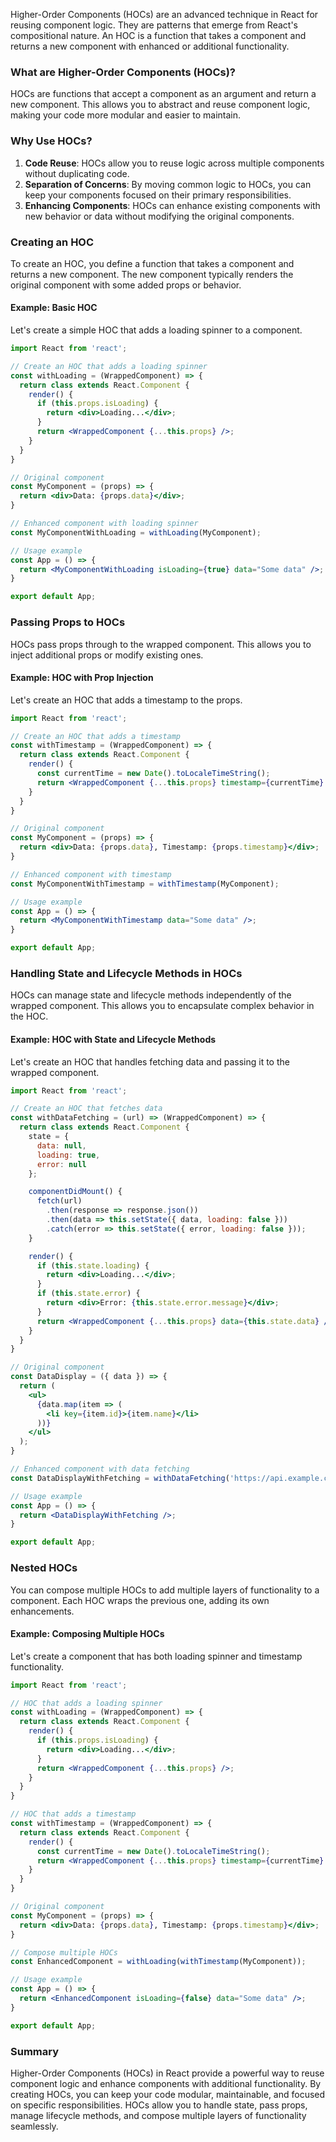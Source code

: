 Higher-Order Components (HOCs) are an advanced technique in React for reusing component logic. They are patterns that emerge from React's compositional nature. An HOC is a function that takes a component and returns a new component with enhanced or additional functionality.

### What are Higher-Order Components (HOCs)?

HOCs are functions that accept a component as an argument and return a new component. This allows you to abstract and reuse component logic, making your code more modular and easier to maintain.

### Why Use HOCs?

1. **Code Reuse**: HOCs allow you to reuse logic across multiple components without duplicating code.
2. **Separation of Concerns**: By moving common logic to HOCs, you can keep your components focused on their primary responsibilities.
3. **Enhancing Components**: HOCs can enhance existing components with new behavior or data without modifying the original components.

### Creating an HOC

To create an HOC, you define a function that takes a component and returns a new component. The new component typically renders the original component with some added props or behavior.

#### **Example: Basic HOC**

Let's create a simple HOC that adds a loading spinner to a component.

```jsx
import React from 'react';

// Create an HOC that adds a loading spinner
const withLoading = (WrappedComponent) => {
  return class extends React.Component {
    render() {
      if (this.props.isLoading) {
        return <div>Loading...</div>;
      }
      return <WrappedComponent {...this.props} />;
    }
  }
}

// Original component
const MyComponent = (props) => {
  return <div>Data: {props.data}</div>;
}

// Enhanced component with loading spinner
const MyComponentWithLoading = withLoading(MyComponent);

// Usage example
const App = () => {
  return <MyComponentWithLoading isLoading={true} data="Some data" />;
}

export default App;
```

### Passing Props to HOCs

HOCs pass props through to the wrapped component. This allows you to inject additional props or modify existing ones.

#### **Example: HOC with Prop Injection**

Let's create an HOC that adds a timestamp to the props.

```jsx
import React from 'react';

// Create an HOC that adds a timestamp
const withTimestamp = (WrappedComponent) => {
  return class extends React.Component {
    render() {
      const currentTime = new Date().toLocaleTimeString();
      return <WrappedComponent {...this.props} timestamp={currentTime} />;
    }
  }
}

// Original component
const MyComponent = (props) => {
  return <div>Data: {props.data}, Timestamp: {props.timestamp}</div>;
}

// Enhanced component with timestamp
const MyComponentWithTimestamp = withTimestamp(MyComponent);

// Usage example
const App = () => {
  return <MyComponentWithTimestamp data="Some data" />;
}

export default App;
```

### Handling State and Lifecycle Methods in HOCs

HOCs can manage state and lifecycle methods independently of the wrapped component. This allows you to encapsulate complex behavior in the HOC.

#### **Example: HOC with State and Lifecycle Methods**

Let's create an HOC that handles fetching data and passing it to the wrapped component.

```jsx
import React from 'react';

// Create an HOC that fetches data
const withDataFetching = (url) => (WrappedComponent) => {
  return class extends React.Component {
    state = {
      data: null,
      loading: true,
      error: null
    };

    componentDidMount() {
      fetch(url)
        .then(response => response.json())
        .then(data => this.setState({ data, loading: false }))
        .catch(error => this.setState({ error, loading: false }));
    }

    render() {
      if (this.state.loading) {
        return <div>Loading...</div>;
      }
      if (this.state.error) {
        return <div>Error: {this.state.error.message}</div>;
      }
      return <WrappedComponent {...this.props} data={this.state.data} />;
    }
  }
}

// Original component
const DataDisplay = ({ data }) => {
  return (
    <ul>
      {data.map(item => (
        <li key={item.id}>{item.name}</li>
      ))}
    </ul>
  );
}

// Enhanced component with data fetching
const DataDisplayWithFetching = withDataFetching('https://api.example.com/data')(DataDisplay);

// Usage example
const App = () => {
  return <DataDisplayWithFetching />;
}

export default App;
```

### Nested HOCs

You can compose multiple HOCs to add multiple layers of functionality to a component. Each HOC wraps the previous one, adding its own enhancements.

#### **Example: Composing Multiple HOCs**

Let's create a component that has both loading spinner and timestamp functionality.

```jsx
import React from 'react';

// HOC that adds a loading spinner
const withLoading = (WrappedComponent) => {
  return class extends React.Component {
    render() {
      if (this.props.isLoading) {
        return <div>Loading...</div>;
      }
      return <WrappedComponent {...this.props} />;
    }
  }
}

// HOC that adds a timestamp
const withTimestamp = (WrappedComponent) => {
  return class extends React.Component {
    render() {
      const currentTime = new Date().toLocaleTimeString();
      return <WrappedComponent {...this.props} timestamp={currentTime} />;
    }
  }
}

// Original component
const MyComponent = (props) => {
  return <div>Data: {props.data}, Timestamp: {props.timestamp}</div>;
}

// Compose multiple HOCs
const EnhancedComponent = withLoading(withTimestamp(MyComponent));

// Usage example
const App = () => {
  return <EnhancedComponent isLoading={false} data="Some data" />;
}

export default App;
```

### Summary

Higher-Order Components (HOCs) in React provide a powerful way to reuse component logic and enhance components with additional functionality. By creating HOCs, you can keep your code modular, maintainable, and focused on specific responsibilities. HOCs allow you to handle state, pass props, manage lifecycle methods, and compose multiple layers of functionality seamlessly.
